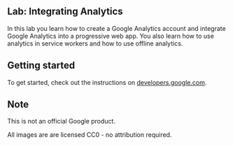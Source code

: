 ## Lab: Integrating Analytics

In this lab you learn how to create a Google Analytics account and integrate
Google Analytics into a progressive web app. You also learn how to use analytics
in service workers and how to use offline analytics.

## Getting started

To get started, check out the instructions on [developers.google.com](https://developers.google.com/web/ilt/pwa/lab-integrating-analytics).

## Note

This is not an official Google product.

All images are are licensed CC0 - no attribution required.
